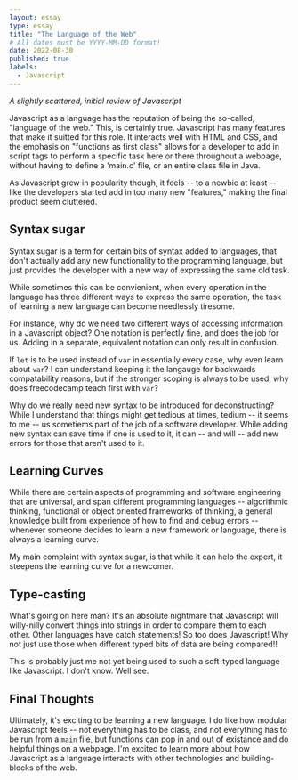 ```yaml
---
layout: essay
type: essay
title: "The Language of the Web"
# All dates must be YYYY-MM-DD format!
date: 2022-08-30
published: true
labels:
  - Javascript
---
```


*A slightly scattered, initial review of Javascript*

Javascript as a language has the reputation of being the so-called, "language of the web."  This, is certainly true. Javascript has many features that make it suitted for this role. It interacts well with HTML and CSS, and the emphasis on "functions as first class" allows for a developer to add in script tags to perform a specific task here or there throughout a webpage, without having to define a 'main.c' file, or an entire class file in Java.

As Javascript grew in popularity though, it feels -- to a newbie at least -- like the developers started add in too many new "features," making the final product seem cluttered.

## Syntax sugar

Syntax sugar is a term for certain bits of syntax added to languages, that don't actually add any new functionality to the programming language, but just provides the developer with a new way of expressing the same old task. 

While sometimes this can be convienient, when every operation in the language has three different ways to express the same operation, the task of learning a new language can become needlessly tiresome.

For instance, why do we need two different ways of accessing information in a Javascript object? One notation is perfectly fine, and does the job for us. Adding in a separate, equivalent notation can only result in confusion.

If ```let``` is to be used instead of ```var``` in essentially every case, why even learn about ```var```? I can understand keeping it the langauge for backwards compatability reasons, but if the stronger scoping is always to be used, why does freecodecamp teach first with ```var```?

Why do we really need new syntax to be introduced for deconstructing? While I understand that things might get tedious at times, tedium -- it seems to me -- us sometiems part of the job of a software developer. While adding new syntax can save time if one is used to it, it can -- and will -- add new errors for those that aren't used to it.

## Learning Curves

While there are certain aspects of programming and software engineering that are universal, and span different programming languages -- algorithmic thinking, functional or object oriented frameworks of thinking, a general knowledge built from experience of how to find and debug errors -- whenever someone decides to learn a new framework or language, there is always a learning curve.

My main complaint with syntax sugar, is that while it can help the expert, it steepens the learning curve for a newcomer.

## Type-casting

What's going on here man? It's an absolute nightmare that Javascript will willy-nilly convert things into strings in order to compare them to each other. Other languages have catch statements! So too does Javascript! Why not just use those when different typed bits of data are being compared!!

This is probably just me not yet being used to such a soft-typed language like Javascript. I don't know. Well see.

## Final Thoughts

Ultimately, it's exciting to be learning a new language. I do like how modular Javascript feels -- not everything has to be class, and not everything has to be run from a ```main``` file, but functions can pop in and out of existance and do helpful things on a webpage. I'm excited to learn more about how Javascript as a language interacts with other technologies and building-blocks of the web.
